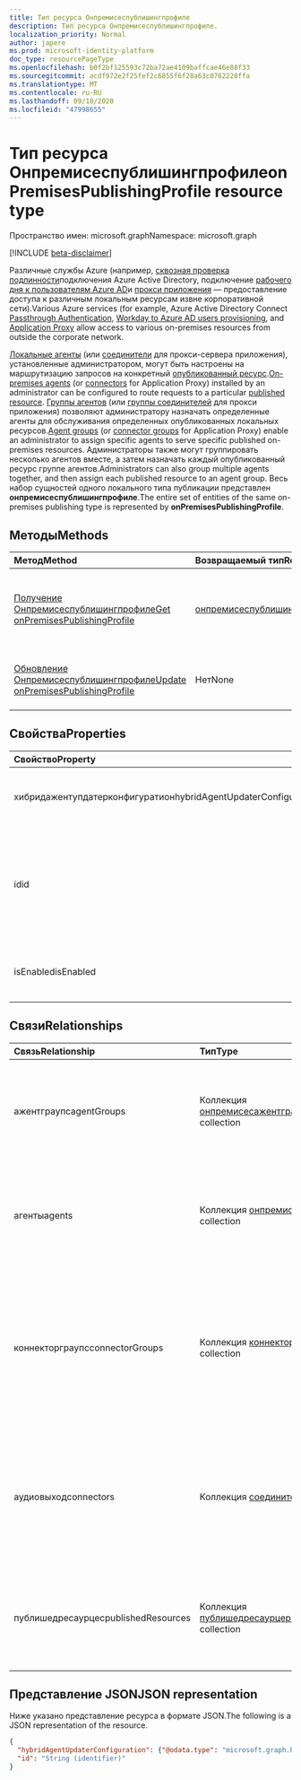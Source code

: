 ```yaml
---
title: Тип ресурса Онпремисеспублишингпрофиле
description: Тип ресурса Онпремисеспублишингпрофиле.
localization_priority: Normal
author: japere
ms.prod: microsoft-identity-platform
doc_type: resourcePageType
ms.openlocfilehash: b0f2bf125593c72ba72ae4109baffcae46e88f33
ms.sourcegitcommit: acdf972e2f25fef2c6855f6f28a63c0762228ffa
ms.translationtype: MT
ms.contentlocale: ru-RU
ms.lasthandoff: 09/18/2020
ms.locfileid: "47998655"
---
```

# <a name="onpremisespublishingprofile-resource-type"></a><span data-ttu-id="74663-103">Тип ресурса Онпремисеспублишингпрофиле</span><span class="sxs-lookup"><span data-stu-id="74663-103">onPremisesPublishingProfile resource type</span></span>

<span data-ttu-id="74663-104">Пространство имен: microsoft.graph</span><span class="sxs-lookup"><span data-stu-id="74663-104">Namespace: microsoft.graph</span></span>

[!INCLUDE [beta-disclaimer](../../includes/beta-disclaimer.md)]

<span data-ttu-id="74663-105">Различные службы Azure (например, [сквозная проверка подлинности](https://docs.microsoft.com/azure/active-directory/hybrid/how-to-connect-pta)подключения Azure Active Directory, подключение [рабочего дня к пользователям Azure AD](https://docs.microsoft.com/azure/active-directory/saas-apps/workday-inbound-tutorial)и [прокси приложения](https://aka.ms/whyappproxy) — предоставление доступа к различным локальным ресурсам извне корпоративной сети).</span><span class="sxs-lookup"><span data-stu-id="74663-105">Various Azure services (for example, Azure Active Directory Connect [Passthrough Authentication](https://docs.microsoft.com/azure/active-directory/hybrid/how-to-connect-pta), [Workday to Azure AD users provisioning](https://docs.microsoft.com/azure/active-directory/saas-apps/workday-inbound-tutorial), and [Application Proxy](https://aka.ms/whyappproxy) allow access to various on-premises resources from outside the corporate network.</span></span>

<span data-ttu-id="74663-106">[Локальные агенты](onpremisesagent.md) (или [соединители](connector.md) для прокси-сервера приложения), установленные администратором, могут быть настроены на маршрутизацию запросов на конкретный [опубликованный ресурс](publishedresource.md).</span><span class="sxs-lookup"><span data-stu-id="74663-106">[On-premises agents](onpremisesagent.md) (or [connectors](connector.md) for Application Proxy) installed by an administrator can be configured to route requests to a particular [published resource](publishedresource.md).</span></span>
<span data-ttu-id="74663-107">[Группы агентов](onpremisesagentgroup.md) (или [группы соединителей](connectorgroup.md) для прокси приложения) позволяют администратору назначать определенные агенты для обслуживания определенных опубликованных локальных ресурсов.</span><span class="sxs-lookup"><span data-stu-id="74663-107">[Agent groups](onpremisesagentgroup.md) (or [connector groups](connectorgroup.md) for Application Proxy) enable an administrator to assign specific agents to serve specific published on-premises resources.</span></span> <span data-ttu-id="74663-108">Администраторы также могут группировать несколько агентов вместе, а затем назначать каждый опубликованный ресурс группе агентов.</span><span class="sxs-lookup"><span data-stu-id="74663-108">Administrators can also group multiple agents together, and then assign each published resource to an agent group.</span></span> <span data-ttu-id="74663-109">Весь набор сущностей одного локального типа публикации представлен **онпремисеспублишингпрофиле**.</span><span class="sxs-lookup"><span data-stu-id="74663-109">The entire set of entities of the same on-premises publishing type is represented by **onPremisesPublishingProfile**.</span></span>

## <a name="methods"></a><span data-ttu-id="74663-110">Методы</span><span class="sxs-lookup"><span data-stu-id="74663-110">Methods</span></span>

| <span data-ttu-id="74663-111">Метод</span><span class="sxs-lookup"><span data-stu-id="74663-111">Method</span></span>       | <span data-ttu-id="74663-112">Возвращаемый тип</span><span class="sxs-lookup"><span data-stu-id="74663-112">Return Type</span></span> | <span data-ttu-id="74663-113">Описание</span><span class="sxs-lookup"><span data-stu-id="74663-113">Description</span></span> |
|:-------------|:------------|:------------|
| [<span data-ttu-id="74663-114">Получение Онпремисеспублишингпрофиле</span><span class="sxs-lookup"><span data-stu-id="74663-114">Get onPremisesPublishingProfile</span></span>](../api/onpremisespublishingprofile-get.md) | [<span data-ttu-id="74663-115">онпремисеспублишингпрофиле</span><span class="sxs-lookup"><span data-stu-id="74663-115">onPremisesPublishingProfile</span></span>](onpremisespublishingprofile.md) | <span data-ttu-id="74663-116">Чтение свойств и связей объекта **онпремисеспублишингпрофиле** .</span><span class="sxs-lookup"><span data-stu-id="74663-116">Read the properties and relationships of an **onPremisesPublishingProfile** object.</span></span> |
| [<span data-ttu-id="74663-117">Обновление Онпремисеспублишингпрофиле</span><span class="sxs-lookup"><span data-stu-id="74663-117">Update onPremisesPublishingProfile</span></span>](../api/onpremisespublishingprofile-update.md) | <span data-ttu-id="74663-118">Нет</span><span class="sxs-lookup"><span data-stu-id="74663-118">None</span></span> | <span data-ttu-id="74663-119">Обновление объекта [онпремисеспублишингпрофиле](onpremisespublishingprofile.md) .</span><span class="sxs-lookup"><span data-stu-id="74663-119">Update an [onPremisesPublishingProfile](onpremisespublishingprofile.md) object.</span></span> |

## <a name="properties"></a><span data-ttu-id="74663-120">Свойства</span><span class="sxs-lookup"><span data-stu-id="74663-120">Properties</span></span>

| <span data-ttu-id="74663-121">Свойство</span><span class="sxs-lookup"><span data-stu-id="74663-121">Property</span></span>     | <span data-ttu-id="74663-122">Тип</span><span class="sxs-lookup"><span data-stu-id="74663-122">Type</span></span>        | <span data-ttu-id="74663-123">Описание</span><span class="sxs-lookup"><span data-stu-id="74663-123">Description</span></span> |
|:-------------|:------------|:------------|
|<span data-ttu-id="74663-124">хибридажентупдатерконфигуратион</span><span class="sxs-lookup"><span data-stu-id="74663-124">hybridAgentUpdaterConfiguration</span></span>|[<span data-ttu-id="74663-125">хибридажентупдатерконфигуратион</span><span class="sxs-lookup"><span data-stu-id="74663-125">hybridAgentUpdaterConfiguration</span></span>](hybridagentupdaterconfiguration.md)| <span data-ttu-id="74663-126">Представляет объект **хибридажентупдатерконфигуратион** .</span><span class="sxs-lookup"><span data-stu-id="74663-126">Represents a **hybridAgentUpdaterConfiguration** object.</span></span>|
|<span data-ttu-id="74663-127">id</span><span class="sxs-lookup"><span data-stu-id="74663-127">id</span></span>|<span data-ttu-id="74663-128">String</span><span class="sxs-lookup"><span data-stu-id="74663-128">String</span></span>| <span data-ttu-id="74663-129">Представляет тип публикации.</span><span class="sxs-lookup"><span data-stu-id="74663-129">Represents a publishing type.</span></span> <span data-ttu-id="74663-130">Возможные значения: `applicationProxy`, `exchangeOnline`, `authentication`, `provisioning`, `adAdministration`.</span><span class="sxs-lookup"><span data-stu-id="74663-130">Possible values are: `applicationProxy`, `exchangeOnline`, `authentication`, `provisioning`, `adAdministration`.</span></span> <span data-ttu-id="74663-131">Только для чтения.</span><span class="sxs-lookup"><span data-stu-id="74663-131">Read-only.</span></span>|
|<span data-ttu-id="74663-132">isEnabled</span><span class="sxs-lookup"><span data-stu-id="74663-132">isEnabled</span></span>|<span data-ttu-id="74663-133">Boolean</span><span class="sxs-lookup"><span data-stu-id="74663-133">Boolean</span></span>| <span data-ttu-id="74663-134">Указывает, включен ли [прокси приложения Azure AD](https://aka.ms/whyappproxy) для клиента.</span><span class="sxs-lookup"><span data-stu-id="74663-134">Represents if [Azure AD Application Proxy](https://aka.ms/whyappproxy) is enabled for the tenant.</span></span> |

## <a name="relationships"></a><span data-ttu-id="74663-135">Связи</span><span class="sxs-lookup"><span data-stu-id="74663-135">Relationships</span></span>

| <span data-ttu-id="74663-136">Связь</span><span class="sxs-lookup"><span data-stu-id="74663-136">Relationship</span></span> | <span data-ttu-id="74663-137">Тип</span><span class="sxs-lookup"><span data-stu-id="74663-137">Type</span></span>        | <span data-ttu-id="74663-138">Описание</span><span class="sxs-lookup"><span data-stu-id="74663-138">Description</span></span> |
|:-------------|:------------|:------------|
|<span data-ttu-id="74663-139">ажентграупс</span><span class="sxs-lookup"><span data-stu-id="74663-139">agentGroups</span></span>|<span data-ttu-id="74663-140">Коллекция [онпремисесажентграуп](onpremisesagentgroup.md)</span><span class="sxs-lookup"><span data-stu-id="74663-140">[onPremisesAgentGroup](onpremisesagentgroup.md) collection</span></span>| <span data-ttu-id="74663-141">Список существующих объектов **онпремисесажентграуп** .</span><span class="sxs-lookup"><span data-stu-id="74663-141">List of existing **onPremisesAgentGroup** objects.</span></span> <span data-ttu-id="74663-142">Только для чтения.</span><span class="sxs-lookup"><span data-stu-id="74663-142">Read-only.</span></span> <span data-ttu-id="74663-143">Допускается значение null.</span><span class="sxs-lookup"><span data-stu-id="74663-143">Nullable.</span></span>|
|<span data-ttu-id="74663-144">агенты</span><span class="sxs-lookup"><span data-stu-id="74663-144">agents</span></span>|<span data-ttu-id="74663-145">Коллекция [онпремисесажент](onpremisesagent.md)</span><span class="sxs-lookup"><span data-stu-id="74663-145">[onPremisesAgent](onpremisesagent.md) collection</span></span>| <span data-ttu-id="74663-146">Список существующих объектов **онпремисесажент** .</span><span class="sxs-lookup"><span data-stu-id="74663-146">List of existing **onPremisesAgent** objects.</span></span> <span data-ttu-id="74663-147">Только для чтения.</span><span class="sxs-lookup"><span data-stu-id="74663-147">Read-only.</span></span> <span data-ttu-id="74663-148">Допускается значение null.</span><span class="sxs-lookup"><span data-stu-id="74663-148">Nullable.</span></span>|
|<span data-ttu-id="74663-149">коннекторграупс</span><span class="sxs-lookup"><span data-stu-id="74663-149">connectorGroups</span></span>|<span data-ttu-id="74663-150">Коллекция [коннекторграуп](connectorgroup.md)</span><span class="sxs-lookup"><span data-stu-id="74663-150">[connectorGroup](connectorgroup.md) collection</span></span>| <span data-ttu-id="74663-151">Список существующих объектов **коннекторграуп** для приложений, опубликованных через прокси приложения.</span><span class="sxs-lookup"><span data-stu-id="74663-151">List of existing **connectorGroup** objects for applications published through Application Proxy.</span></span> <span data-ttu-id="74663-152">Только для чтения.</span><span class="sxs-lookup"><span data-stu-id="74663-152">Read-only.</span></span> <span data-ttu-id="74663-153">Допускается значение null.</span><span class="sxs-lookup"><span data-stu-id="74663-153">Nullable.</span></span>|
|<span data-ttu-id="74663-154">аудиовыход</span><span class="sxs-lookup"><span data-stu-id="74663-154">connectors</span></span>|<span data-ttu-id="74663-155">Коллекция [соединителей](connector.md)</span><span class="sxs-lookup"><span data-stu-id="74663-155">[connector](connector.md) collection</span></span>| <span data-ttu-id="74663-156">Список существующих объектов **Connector** для приложений, опубликованных через прокси приложения.</span><span class="sxs-lookup"><span data-stu-id="74663-156">List of existing **connector** objects for applications published through Application Proxy.</span></span> <span data-ttu-id="74663-157">Только для чтения.</span><span class="sxs-lookup"><span data-stu-id="74663-157">Read-only.</span></span> <span data-ttu-id="74663-158">Допускается значение null.</span><span class="sxs-lookup"><span data-stu-id="74663-158">Nullable.</span></span>|
|<span data-ttu-id="74663-159">публишедресаурцес</span><span class="sxs-lookup"><span data-stu-id="74663-159">publishedResources</span></span>|<span data-ttu-id="74663-160">Коллекция [публишедресаурце](publishedresource.md)</span><span class="sxs-lookup"><span data-stu-id="74663-160">[publishedResource](publishedresource.md) collection</span></span>| <span data-ttu-id="74663-161">Список существующих объектов **публишедресаурце** .</span><span class="sxs-lookup"><span data-stu-id="74663-161">List of existing **publishedResource** objects.</span></span> <span data-ttu-id="74663-162">Только для чтения.</span><span class="sxs-lookup"><span data-stu-id="74663-162">Read-only.</span></span> <span data-ttu-id="74663-163">Допускается значение null.</span><span class="sxs-lookup"><span data-stu-id="74663-163">Nullable.</span></span>|

## <a name="json-representation"></a><span data-ttu-id="74663-164">Представление JSON</span><span class="sxs-lookup"><span data-stu-id="74663-164">JSON representation</span></span>

<span data-ttu-id="74663-165">Ниже указано представление ресурса в формате JSON.</span><span class="sxs-lookup"><span data-stu-id="74663-165">The following is a JSON representation of the resource.</span></span>

<!-- {
  "blockType": "resource",
  "optionalProperties": [

  ],
  "@odata.type": "microsoft.graph.onPremisesPublishingProfile",
  "baseType": "",
  "keyProperty": "id"
}-->

```json
{
  "hybridAgentUpdaterConfiguration": {"@odata.type": "microsoft.graph.hybridAgentUpdaterConfiguration"},
  "id": "String (identifier)"
}
```

<!-- uuid: 16cd6b66-4b1a-43a1-adaf-3a886856ed98
2019-02-04 14:57:30 UTC -->
<!-- {
  "type": "#page.annotation",
  "description": "onPremisesPublishingProfile resource",
  "keywords": "",
  "section": "documentation",
  "tocPath": ""
}-->



